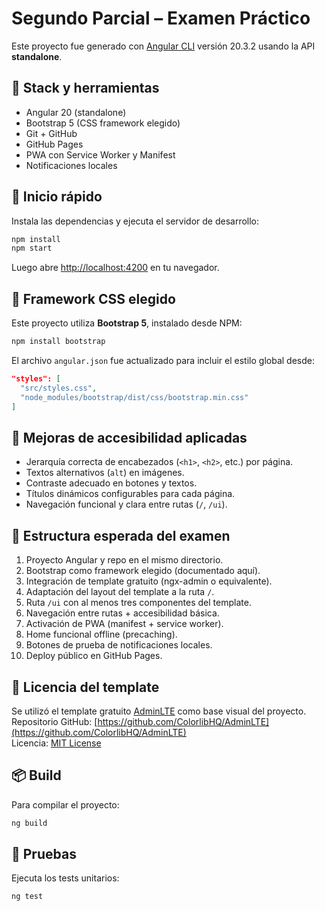# Segundo Parcial – Examen Práctico

Este proyecto fue generado con [Angular CLI](https://github.com/angular/angular-cli) versión 20.3.2 usando la API **standalone**.

## 🧰 Stack y herramientas

- Angular 20 (standalone)
- Bootstrap 5 (CSS framework elegido)
- Git + GitHub
- GitHub Pages
- PWA con Service Worker y Manifest
- Notificaciones locales

## 🚀 Inicio rápido

Instala las dependencias y ejecuta el servidor de desarrollo:

```bash
npm install
npm start
```

Luego abre [http://localhost:4200](http://localhost:4200) en tu navegador.

## 🎨 Framework CSS elegido

Este proyecto utiliza **Bootstrap 5**, instalado desde NPM:

```bash
npm install bootstrap
```

El archivo `angular.json` fue actualizado para incluir el estilo global desde:

```json
"styles": [
  "src/styles.css",
  "node_modules/bootstrap/dist/css/bootstrap.min.css"
]
```
## 🧩 Mejoras de accesibilidad aplicadas

- Jerarquía correcta de encabezados (`<h1>`, `<h2>`, etc.) por página.
- Textos alternativos (`alt`) en imágenes.
- Contraste adecuado en botones y textos.
- Títulos dinámicos configurables para cada página.
- Navegación funcional y clara entre rutas (`/`, `/ui`).

## 📂 Estructura esperada del examen

1. Proyecto Angular y repo en el mismo directorio.
2. Bootstrap como framework elegido (documentado aquí).
3. Integración de template gratuito (ngx-admin o equivalente).
4. Adaptación del layout del template a la ruta `/`.
5. Ruta `/ui` con al menos tres componentes del template.
6. Navegación entre rutas + accesibilidad básica.
7. Activación de PWA (manifest + service worker).
8. Home funcional offline (precaching).
9. Botones de prueba de notificaciones locales.
10. Deploy público en GitHub Pages.

## 📝 Licencia del template

Se utilizó el template gratuito [AdminLTE](https://adminlte.io) como base visual del proyecto.  
Repositorio GitHub: [https://github.com/ColorlibHQ/AdminLTE](https://github.com/ColorlibHQ/AdminLTE)  
Licencia: [MIT License](https://github.com/ColorlibHQ/AdminLTE/blob/master/LICENSE)

## 📦 Build

Para compilar el proyecto:

```bash
ng build
```

## 🧪 Pruebas

Ejecuta los tests unitarios:

```bash
ng test
```
